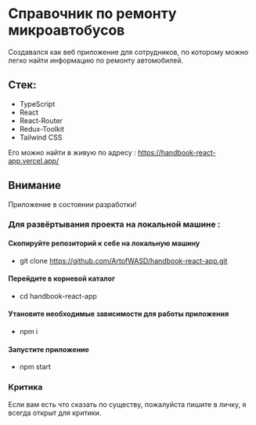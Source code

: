 # Справочник по ремонту микроавтобусов
Создавался как веб приложение для сотрудников, по которому можно легко найти информацию по ремонту автомобилей.
## Стек:
- TypeScript
- React
- React-Router
- Redux-Toolkit
- Tailwind CSS

Его можно найти в живую по адресу : https://handbook-react-app.vercel.app/

## Внимание

Приложение в состоянии разработки!

### Для развёртывания проекта на локальной машине :

#### Скопируйте репозиторий к себе на локальную машину <br>
- git clone https://github.com/ArtofWASD/handbook-react-app.git

#### Перейдите в корневой каталог
- cd handbook-react-app

#### Утановите необходимые зависимости для работы приложения
- npm i

#### Запустите приложение
- npm start

### Критика

Если вам есть что сказать по существу, пожалуйста пишите в личку, я всегда открыт для критики.
